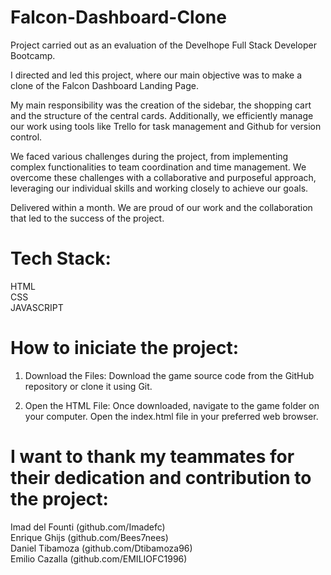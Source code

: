 # Falcon-Dashboard-Clone

Project carried out as an evaluation of the Develhope Full Stack Developer Bootcamp.

I directed and led this project, where our main objective was to make a clone of the Falcon Dashboard Landing Page.

My main responsibility was the creation of the sidebar, the shopping cart and the structure of the central cards. Additionally, we efficiently manage our work using tools like Trello for task management and Github for version control.

We faced various challenges during the project, from implementing complex functionalities to team coordination and time management. We overcome these challenges with a collaborative and purposeful approach, leveraging our individual skills and working closely to achieve our goals.

Delivered within a month. We are proud of our work and the collaboration that led to the success of the project.

# Tech Stack: 
  HTML </br>
  CSS  </br>
  JAVASCRIPT </br>

# How to iniciate the project:

  1) Download the Files:
     Download the game source code from the GitHub repository or clone it using Git.

  2) Open the HTML File:
     Once downloaded, navigate to the game folder on your computer. Open the index.html file in your preferred web browser.

# I want to thank my teammates for their dedication and contribution to the project:

Imad del Founti (github.com/Imadefc) </br>
Enrique Ghijs (github.com/Bees7nees) </br>
Daniel Tibamoza (github.com/Dtibamoza96) </br>
Emilio Cazalla (github.com/EMILIOFC1996) </br>
